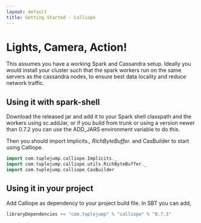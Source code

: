 ```yaml
---
layout: default
title: Getting Started - Calliope
---
```


# Lights, Camera, Action!

This assumes you have a working Spark and Cassandra setup. Ideally you would install your cluster such that the spark workers run on the same servers as the cassandra nodes, to ensure best data locality and reduce network traffic.

## Using it with spark-shell

Download the released jar and add it to your Spark shell classpath and the workers using sc.addJar, or if you build from trunk or using a version newer than 0.7.2 you can use the ADD_JARS environment variable to do this.

Then you should import Implicits._, RichByteBuffer._ and CasBuilder to start using Calliope.

```scala
import com.tuplejump.calliope.Implicits._
import com.tuplejump.calliope.utils.RichByteBuffer._
import com.tuplejump.calliope.CasBuilder
```

## Using it in your project

Add Calliope as dependency to your project build file. In SBT you can add,

```scala
libraryDependencies += "com.tuplejump" % "calliope" % "0.7.3"
```
